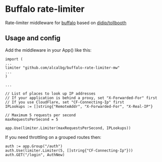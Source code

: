 # Buffalo rate-limiter
Rate-limiter middleware for [buffalo](https://github.com/gobuffalo/buffalo) based on [didip/tollbooth](https://github.com/didip/tollbooth)

## Usage and config
Add the middleware in your App() like this:

```
import (
...
limiter "github.com/alcalbg/buffalo-rate-limiter-mw"
...
)

...

// List of places to look up IP addresses
// If your application is behind a proxy, set "X-Forwarded-For" first
// If you use CloudFlare, set "CF-Connecting-Ip" first  
IPLookups := []string{"RemoteAddr", "X-Forwarded-For", "X-Real-IP"}

// Maximum 5 requests per second
maxRequestsPerSecond = 5

app.Use(limiter.Limiter(maxRequestsPerSecond, IPLookups))
```

If you need throttling on a grouped routes then:
```
auth := app.Group("/auth")
auth.Use(limiter.Limiter(5, []string{"CF-Connecting-Ip"}))
auth.GET("/login", AuthNew)
```
